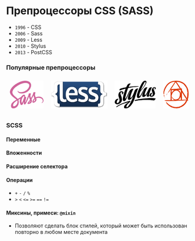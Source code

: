 # Препроцессоры CSS (SASS)

- `1996` - CSS
- `2006` - Sass
- `2009` - Less
- `2010` - Stylus
- `2013` - PostCSS


<!-- xxxxxxxxxxxxxxxxxxxxxxxxxxxxxxxxxxxxxxxxxxxxxxxxxxxxxxx -->
### Популярные препроцессоры
<!-- xxxxxxxxxxxxxxxxxxxxxxxxxxxxxxxxxxxxxxxxxxxxxxxxxxxxxxx -->
<div style="display: flex;">
	<a href="https://sass-scss.ru/"   target="_blank" style="margin: 10px;"><img src="../@img/preproc/sass.svg" style="height: 75px" /></a>
	<a href="http://lesscss.org/"     target="_blank" style="margin: 10px;"><img src="../@img/preproc/less.png" style="height: 75px" /></a>
	<a href="http://stylus-lang.com/" target="_blank" style="margin: 10px;"><img src="../@img/preproc/stylus.svg" style="height: 75px" /></a>
	<a href="https://postcss.org/"    target="_blank" style="margin: 10px;"><img src="../@img/preproc/postcss.png" style="height: 75px" /></a>
</div>


<!-- xxxxxxxxxxxxxxxxxxxxxxxxxxxxxxxxxxxxxxxxxxxxxxxxxxxxxxx -->
### SCSS
<!-- xxxxxxxxxxxxxxxxxxxxxxxxxxxxxxxxxxxxxxxxxxxxxxxxxxxxxxx -->

<!------------------------------------------------------------->
#### Переменные
<!------------------------------------------------------------->
<!-- .............. START ......................... -->
<v-two>
<template v-slot:first>

```scss:no-line-numbers
$width: 1000px;
$bg-color: green;
#main {
	width: $width;
	background-color: $bg-color;
}
```
</template>
<template v-slot:last>

```css:no-line-numbers
#main {
	width: 1000px;
	background-color: green;
}
```
</template>
</v-two>
<!-- ............... END .......................... -->


<!------------------------------------------------------------->
#### Вложенности
<!------------------------------------------------------------->

<!-- .............. START ......................... -->
<v-two>
<template v-slot:first>

```scss:no-line-numbers
#main {
	width: 100px;
	p, div {
		color: black;
	}
}
```
</template>
<template v-slot:last>

```css:no-line-numbers
#main {
  width: 100px;
}
#main p, #main div {
	color: black;
}
```
</template>
</v-two>
<!-- ............... END .......................... -->


<!------------------------------------------------------------->
#### Расширение селектора
<!------------------------------------------------------------->

<!-- .............. START ......................... -->
<v-two>
<template v-slot:first>

```scss:no-line-numbers
a {
	color: blue;
	&:hover {
		color: green;
	}
}
```
</template>
<template v-slot:last>

```css:no-line-numbers
a {
	color: blue;
}
a:hover {
	color: green;
}
```
</template>
</v-two>
<!-- ............... END .......................... -->


<!------------------------------------------------------------->
#### Операции
<!------------------------------------------------------------->

- `+` `-` `/` `%`
- `>` `<` `<=` `>=` `==` `!=`

<!-- .............. START ......................... -->
<v-two>
<template v-slot:first>

```scss:no-line-numbers
$one: 50px;
$two: 2;
#main {
	padding:{
		top: $one + 200;
		bottom: $one / $two;
		left: $two + px;
		right: 243px - 231px;
	}
	background-color: trans + parent;
}
```
</template>
<template v-slot:last>

```css:no-line-numbers
#main {
	padding-top: 250px;
	padding-bottom: 25px;
	padding-left: 2px;
	padding-right: 12px;
	background-color: transparent;
}
```
</template>
</v-two>
<!-- ............... END .......................... -->


<!------------------------------------------------------------->
#### Миксины, примеси: `@mixin`
<!------------------------------------------------------------->
- Позволяют сделать блок стилей, который может быть использован повторно в любом месте документа

<!-- .............. START ......................... -->
<v-two>
<template v-slot:first>

```scss:no-line-numbers
@mixin my-border($color, $width) {
	border-color: $color;
	border-width: $width;
}
p {
	@include my-border(red, 2px);
}
```
</template>
<template v-slot:last>

```css:no-line-numbers
p {
	border-color: red;
	border-width: 2px;
}
```
</template>
</v-two>
<!-- ............... END .......................... -->

